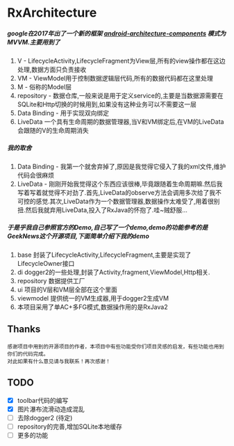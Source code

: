 # RxArchitecture 

##### google在2017年出了一个新的框架 [android-architecture-components](https://github.com/googlesamples/android-architecture-components) 模式为MVVM.主要用到了

1. V - LifecycleActivity,LifecycleFragment为View层,所有的view操作都在这边处理,数据方面只负责接收
2. VM - ViewModel用于控制数据逻辑层代码,所有的数据代码都在这里处理
3. M - 俗称的Model层
4. repository - 数据仓库,一般来说是用于定义service的,主要是当数据源需要在SQLite和Http切换的时候用到,如果没有这种业务可以不需要这一层
5. Data Binding - 用于实现双向绑定
6. LiveData 一个具有生命周期的数据管理器,当V和VM绑定后,在VM的LiveData会跟随的V的生命周期消失

##### 我的取舍
1. Data Binding - 我第一个就舍弃掉了,原因是我觉得它侵入了我的xml文件,维护代码会很麻烦
2. LiveData - 刚刚开始我觉得这个东西应该很棒,毕竟跟随着生命周期嘛.然后我写着写着就觉得不对劲了.首先,LiveData的observe方法会调用多次给了我不可控的感觉.其次,LiveData作为一个数据管理器,数据操作太难受了,用着很别扭.然后我就弃用LiveData,投入了RxJava的怀抱了.哇~贼舒服...

##### 于是乎我自己参照官方的Demo,自己写了一个demo,demo的功能参考的是GeekNews这个开源项目,下面简单介绍下我的demo
1. base 封装了LifecycleActivity,LifecycleFragment,主要是实现了LifecycleOwner接口
2. di dogger2的一些处理,封装了Activity,fragment,ViewModel,Http相关.
3. repository 数据提供工厂
4. ui 项目的V层和VM层全部在这个里面
5. viewmodel 提供统一的VM生成器,用于dogger2生成VM
6. 本项目采用了单AC+多FG模式,数据操作用的是RxJava2


## Thanks
```
感谢项目中用到的开源项目的作者，本项目中有些功能受你们项目灵感的启发，有些功能也用到你们的代码完成。
对此如果有什么意见请与我联系！再次感谢！
```


## TODO
- [x] toolbar代码的编写
- [x] 图片瀑布流滑动造成混乱
- [ ] 去除dogger2 (待定)
- [ ] repository的完善,增加SQLite本地缓存
- [ ] 更多的功能
